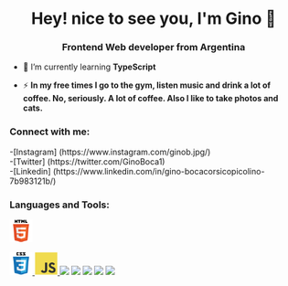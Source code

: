 <h1 align="center">Hey! nice to see you, I'm Gino 👋 </h1>
<h3 align="center">Frontend Web developer from Argentina</h3>

- 🌱 I’m currently learning **TypeScript**

- ⚡ **In my free times I go to the gym, listen music and drink a lot of coffee. No, seriously. A lot of coffee. Also I like to take photos and cats.**

<h3 align="left">Connect with me:</h3>
<p align="left">
-[Instagram] (https://www.instagram.com/ginob.jpg/) <br>
-[Twitter] (https://twitter.com/GinoBoca1) <br>
-[Linkedin] (https://www.linkedin.com/in/gino-bocacorsicopicolino-7b983121b/) <br>
</p>

<h3 align="left">Languages and Tools:</h3>
<a href="https://www.w3.org/html/" target="_blank" rel="noreferrer"> <img src="https://raw.githubusercontent.com/devicons/devicon/master/icons/html5/html5-original-wordmark.svg" alt="html5" width="40" height="40"/> </a> 
<p align="left"> <a href="https://www.w3schools.com/css/" target="_blank" rel="noreferrer"> <img src="https://raw.githubusercontent.com/devicons/devicon/master/icons/css3/css3-original-wordmark.svg" alt="css3" width="40" height="40"/> </a> <a href="https://developer.mozilla.org/en-US/docs/Web/JavaScript" target="_blank" rel="noreferrer"> <img src="https://raw.githubusercontent.com/devicons/devicon/master/icons/javascript/javascript-original.svg" alt="javascript" width="40" height="40"/> </a>
<img src="https://cdn.jsdelivr.net/gh/devicons/devicon/icons/typescript/typescript-original.svg" width = "40" heigth = "40" />
<img src="https://cdn.jsdelivr.net/gh/devicons/devicon/icons/bootstrap/bootstrap-original.svg" width = "40" heigth = "40"/>
<img src="https://cdn.jsdelivr.net/gh/devicons/devicon/icons/react/react-original-wordmark.svg" width = "40" heigth = "40" />
<img src="https://cdn.jsdelivr.net/gh/devicons/devicon/icons/jquery/jquery-original-wordmark.svg" width = "40" heigth = "40" />
<img src="https://cdn.jsdelivr.net/gh/devicons/devicon/icons/git/git-plain-wordmark.svg" width = "40" heigth = "40"/>











